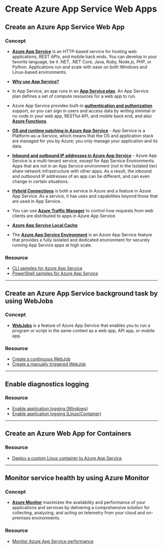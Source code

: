 # Create Azure App Service Web Apps

## Create an Azure App Service Web App

### Concept

- [**Azure App Service**](https://docs.microsoft.com/en-us/azure/app-service/overview) is an HTTP-based service for hosting web applications, REST APIs, and mobile back ends. You can develop in your favorite language, be it .NET, .NET Core, Java, Ruby, Node.js, PHP, or Python. Applications run and scale with ease on both Windows and Linux-based environments.

- [**Why use App Service?**](https://docs.microsoft.com/en-us/azure/app-service/overview#why-use-app-service)

- In App Service, an app runs in an [**App Service plan**](https://docs.microsoft.com/en-us/azure/app-service/overview-hosting-plans). An App Service plan defines a set of compute resources for a web app to run.

- Azure App Service provides built-in [**authentication and authorization**](https://docs.microsoft.com/en-us/azure/app-service/overview-authentication-authorization) support, so you can sign in users and access data by writing minimal or no code in your web app, RESTful API, and mobile back end, and also [**Azure Functions**](https://docs.microsoft.com/en-us/azure/azure-functions/functions-overview).

- [**OS and runtime patching in Azure App Service**](https://docs.microsoft.com/en-us/azure/app-service/overview-patch-os-runtime) - App Service is a Platform-as-a-Service, which means that the OS and application stack are managed for you by Azure; you only manage your application and its data.

- [**Inbound and outbound IP addresses in Azure App Service**](https://docs.microsoft.com/en-us/azure/app-service/overview-inbound-outbound-ips) - Azure App Service is a multi-tenant service, except for App Service Environments. Apps that are not in an App Service environment (not in the Isolated tier) share network infrastructure with other apps. As a result, the inbound and outbound IP addresses of an app can be different, and can even change in certain situations.

- [**Hybrid Connections**](https://docs.microsoft.com/en-us/azure/app-service/app-service-hybrid-connections) is both a service in Azure and a feature in Azure App Service. As a service, it has uses and capabilities beyond those that are used in App Service.

- You can use [**Azure Traffic Manager**](https://docs.microsoft.com/en-us/azure/app-service/web-sites-traffic-manager) to control how requests from web clients are distributed to apps in Azure App Service.

- [**Azure App Service Local Cache**](https://docs.microsoft.com/en-us/azure/app-service/overview-local-cache)

- The [**Azure App Service Environment**](https://docs.microsoft.com/en-us/azure/app-service/environment/intro) is an Azure App Service feature that provides a fully isolated and dedicated environment for securely running App Service apps at high scale.

### Resource

- [CLI samples for Azure App Service](https://docs.microsoft.com/en-us/azure/app-service/samples-cli)
- [PowerShell samples for Azure App Service](https://docs.microsoft.com/en-us/azure/app-service/samples-powershell)

----

## Create an Azure App Service background task by using WebJobs

### Concept

- [**WebJobs**](https://docs.microsoft.com/en-us/azure/app-service/webjobs-create#overview) is a feature of Azure App Service that enables you to run a program or script in the same context as a web app, API app, or mobile app.

### Resource

- [Create a continuous WebJob](https://docs.microsoft.com/en-us/azure/app-service/webjobs-create#CreateContinuous)
- [Create a manually triggered WebJob](https://docs.microsoft.com/en-us/azure/app-service/webjobs-create#CreateOnDemand)

----

## Enable diagnostics logging

### Resource

- [Enable application logging (Windows)](https://docs.microsoft.com/en-us/azure/app-service/troubleshoot-diagnostic-logs#enable-application-logging-windows)
- [Enable application logging (Linux/Container)](https://docs.microsoft.com/en-us/azure/app-service/troubleshoot-diagnostic-logs#enable-application-logging-linuxcontainer)

----

## Create an Azure Web App for Containers

### Resource

- [Deploy a custom Linux container to Azure App Service](https://docs.microsoft.com/en-us/azure/app-service/containers/quickstart-docker)

----

## Monitor service health by using Azure Monitor

### Concept

- [**Azure Monitor**](https://docs.microsoft.com/en-us/azure/azure-monitor/overview) maximizes the availability and performance of your applications and services by delivering a comprehensive solution for collecting, analyzing, and acting on telemetry from your cloud and on-premises environments.

### Resource

- [Monitor Azure App Service performance](https://docs.microsoft.com/en-us/azure/azure-monitor/app/azure-web-apps)
